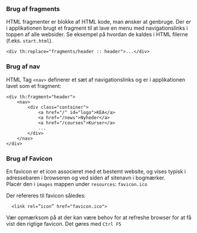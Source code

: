 ### Brug af fragments
HTML fragmenter er blokke af HTML kode, man ønsker at genbruge. Der er i applikationen brugt et fragment til at lave en menu med navigationslinks i toppen af alle websider.
Se eksempel på hvordan de kaldes i HTML filerne (f.eks. `start.html`). 
```
<div th:replace="fragments/header :: header">...</div>
```
### Brug af nav 
HTML Tag `<nav>` definerer et sæt af navigationslinks og er i applikationen lavet som et fragment:

```
<div th:fragment="header">
    <nav>
        <div class="container">
            <a href="/" id="logo">KEA</a>
            <a href="/news">Nyheder</a>
            <a href="/courses">Kurser</a>
            ...
        </div>
    </nav>
</div>
```
### Brug af Favicon
En favicon er et icon associeret med et bestemt website, og vises typisk i adressebaren i browseren og ved siden af sitenavn i bogmærker.
<br>
Placér den i `images` mappen under `resources`: `favicon.ico`

Der refereres til favicon således:
```
  <link rel=”icon” href="favicon.ico">
```
Vær opmærksom på at der kan være behov for at refreshe browser for at få vist den rigtige favicon. Det gøres med `Ctrl F5` 
